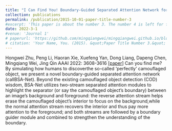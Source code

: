 ```yaml
---
title: "I Can Find You! Boundary-Guided Separated Attention Network for Camouflaged Object Detection"
collection: publications
permalink: /publication/2015-10-01-paper-title-number-3
#excerpt: 'This paper is about the number 3. The number 4 is left for future work.'
date: 2022-3-1
#venue: 'Journal 1'
# paperurl: 'https://github.com/mingqiangwei/mingqiangwei.github.io/blob/mingqiangwei-template/files/I%20can%20find%20you.pdf'
# citation: 'Your Name, You. (2015). &quot;Paper Title Number 3.&quot; <i>Journal 1</i>. 1(3).'
---
```


Hongwei Zhu, Peng Li, Haoran Xie, Xuefeng Yan, Dong Liang, Dapeng Chen, Mingqiang Wei, Jing Qin
AAAI 2022: 3608-3616
[[paper]](https://github.com/mingqiangwei/mingqiangwei.github.io/blob/mingqiangwei-template/files/I%20can%20find%20you.pdf)
Can you find me? By simulating how humans to discoverthe so-called ‘perfectly’ camouflaged object, we present a
novel boundary-guided separated attention network (callBSA-Net). Beyond the existing camouflaged object detection
(COD) wisdom, BSA-Net utilizes two-stream separated attention modules to highlight the separator (or say the camouflaged object’s boundary) between an image’s background and foreground: the reverse attention stream helps erase the camouflaged object’s interior to focus on the background,while the normal attention stream recovers the interior and thus pay more attention to the foreground; and both streams are followed by a boundary guider module and combined to strengthen the understanding of the boundary.



